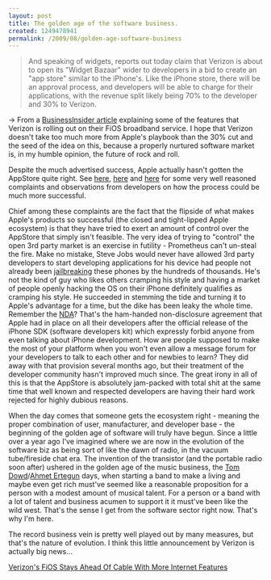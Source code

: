 ```yaml
--- 
layout: post
title: The golden age of the software business.
created: 1249478941
permalink: /2009/08/golden-age-software-business
---
```

<blockquote>And speaking of widgets, reports out today claim that Verizon is about to open its "Widget Bazaar" wider to developers in a bid to create an "app store" similar to the iPhone's.  Like the iPhone store, there will be an approval process, and developers will be able to charge for their applications, with the revenue split likely being 70% to the developer and 30% to Verizon.</blockquote>


-> From a <a href="http://feedproxy.google.com/~r/typepad/alleyinsider/silicon_alley_insider/~3/n2q4d4vQkns/fios-20-verizon-embraces-the-internet-to-push-its-tv-service-2009-8">BusinessInsider article</a> explaining some of the features that Verizon is rolling out on their FiOS broadband service.  I hope that Verizon doesn't take too much more from Apple's playbook than the 30% cut and the seed of the idea on this, because a properly nurtured software market is, in my humble opinion, the future of rock and roll.

Despite the much advertised success, Apple actually hasn't gotten the AppStore quite right.  See <a href="http://www.polarbearfarm.com/blog/?p=124">here</a>, <a href="http://rc3.org/2009/08/01/apple-vs-my-preconceived-notions/">here</a> and <a href="http://dashes.com/anil/2009/07/apple-secrecy-does-not-scale.html">here</a> for some very well reasoned complaints and observations from developers on how the process could be much more successful.  


Chief among these complaints are the fact that the flipside of what makes Apple's products so successful (the closed and tight-lipped Apple ecosystem) is that they have tried to exert an amount of control over the AppStore that simply isn't feasible.  The very idea of trying to "control" the open 3rd party market is an exercise in futility - Prometheus can't un-steal the fire.  Make no mistake, Steve Jobs would never have allowed 3rd party developers to start developing applications for his device had people not already been <a href="http://www.tuaw.com/2007/08/08/iphone-hacking-101-jailbreaking/">jailbreaking</a> these phones by the hundreds of thousands.  He's not the kind of guy who likes others cramping his style and having a market of people openly hacking the OS on their iPhone definitely qualifies as cramping his style.  He succeeded in stemming the tide and turning it to Apple's advantage for a time, but the dike has been leaky the whole time.  Remember the <a href="http://blogs.oreilly.com/iphone/2008/07/ing-nda.html">NDA</a>?  That's the ham-handed non-disclosure agreement that Apple had in place on all their developers after the official release of the iPhone SDK (software developers kit) which expressly forbid anyone from even talking about iPhone development.  How are people supposed to make the most of your platform when you won't even allow a message forum for your developers to talk to each other and for newbies to learn?  They did away with that provision several months ago, but their treatment of the developer community hasn't improved much since.  The great irony in all of this is that the AppStore is absolutely jam-packed with total shit at the same time that well known and respected developers are having their hard work rejected for highly dubious reasons.

When the day comes that someone gets the ecosystem right - meaning the proper combination of user, manufacturer, and developer base - the beginning of the golden age of software will truly have begun.  Since a little over a year ago I've imagined where we are now in the evolution of the software biz as being sort of like the dawn of radio, in the vacuum tube/fireside chat era.  The invention of the transistor (and the portable radio soon after) ushered in the golden age of the music business, the <a href="http://en.wikipedia.org/wiki/Tom_Dowd">Tom Dowd</a>/<a href="http://en.wikipedia.org/wiki/Ahmet_Ertegun">Ahmet Ertegun</a> days, when starting a band to make a living and maybe even get rich must've seemed like a reasonable proposition for a person with a modest amount of musical talent.  For a person or a band with a lot of talent and business acumen to support it it must've been like the wild west.  That's the sense I get from the software sector right now.  That's why I'm here.

The record business vein is pretty well played out by many measures, but that's the nature of evolution.  I think this little announcement by Verizon is actually big news...




<p><a href="http://feedproxy.google.com/~r/typepad/alleyinsider/silicon_alley_insider/~3/n2q4d4vQkns/fios-20-verizon-embraces-the-internet-to-push-its-tv-service-2009-8">Verizon's FiOS Stays Ahead Of Cable With More Internet Features</a>
